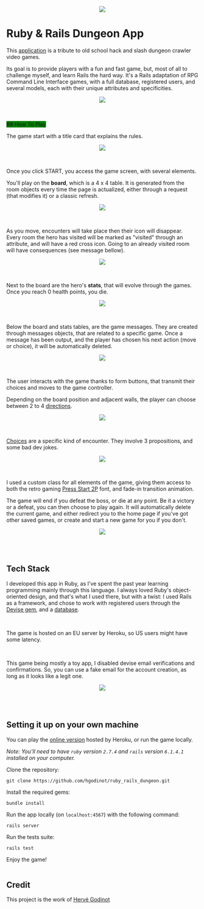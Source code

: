<span style="background-color: green">
  <p align="center">
    <img src="app/assets/images/title.png">
  </p>

  # Ruby & Rails Dungeon App

  This [application](https://ruby-rails-dungeon-app.herokuapp.com/) is a tribute to old school hack and slash dungeon crawler video games.

  Its goal is to provide players with a fun and fast game, but, most of all to challenge myself, and learn Rails the hard way. It's a Rails adaptation of RPG Command Line Interface games, with a full database, registered users, and several models, each with their unique attributes and specificities.

  <p align="center">
    <img src="app/assets/images/article-title.png">
  </p>
  <br><br>
  ## How To Play

  The game start with a title card that explains the rules.

  <p align="center">
    <img src="app/assets/images/presentation-card.png">
  </p>
  <br>

  Once you click START, you access the game screen, with several elements.

  You'll play on the **board**, which is a 4 x 4 table. It is generated from the room objects every time the page is actualized, either through a request (that modifies it) or a classic refresh.

  <p align="center">
    <img src="app/assets/images/board-only.png">
  </p>
  <br>

  As you move, encounters will take place then their icon will disappear. Every room the hero has visited will be marked as "visited" through an attribute, and will have a red cross icon. Going to an already visited room will have consequences (see message bellow).

  <p align="center">
    <img src="app/assets/images/board-red-cross.png">
  </p>
  <br>

  Next to the board are the hero's **stats**, that will evolve through the games. Once you reach 0 health points, you die.

  <p align="center">
    <img src="app/assets/images/stats.png">
  </p>
  <br>

  Below the board and stats tables, are the game messages. They are created through messages objects, that are related to a specific game. Once a message has been output, and the player has chosen his next action (move or choice), it will be automatically deleted.

  <p align="center">
    <img src="app/assets/images/messages.png">
  </p>
  <br>

  The user interacts with the game thanks to form buttons, that transmit their choices and moves to the game controller. 

  Depending on the board position and adjacent walls, the player  can choose between 2 to 4 [directions](https://github.com/hgodinot/ruby_rails_dungeon/blob/main/app/views/games/_commands.html.erb).

  <p align="center">
    <img src="app/assets/images/4-directions.png">
  </p>
  <br>

  [Choices](https://github.com/hgodinot/ruby_rails_dungeon/blob/main/app/views/games/_choices.html.erb) are a specific kind of encounter. They involve 3 propositions, and some bad dev jokes.

  <p align="center">
    <img src="app/assets/images/choices.png">
  </p>
  <br>

  I used a custom class for all elements of the game, giving them access to both the retro gaming [Press Start 2P](https://fonts.google.com/specimen/Press+Start+2P) font, and fade-in transition animation.

  The game will end if you defeat the boss, or die at any point. Be it a victory or a defeat, you can then choose to play again. It will automatically delete the current game, and either redirect you to the home page if you've got other saved games, or create and start a new game for you if you don't.

  <p align="center">
    <img src="app/assets/images/board-end.png">
  </p>
  <br><br>

  ## Tech Stack

  I developed this app in Ruby, as I’ve spent the past year learning programming mainly through this language. I always loved Ruby's object-oriented design, and that's what I used there, but with a twist: I used Rails as a framework, and chose to work with registered users through the [Devise gem](https://github.com/heartcombo/devise), and a  [database](https://github.com/hgodinot/ruby_rails_dungeon/blob/main/db/schema.rb).

  <br>

  The game is hosted on an EU server by Heroku, so US users might have some latency.

  <br>

  This game being mostly a toy app, I disabled devise email verifications and confirmations. So, you can use a fake email for the account creation, as long as it looks like a legit one.

  <p align="center">
    <img src="app/assets/images/sign-in.png">
  </p>
  <br><br>

  ## Setting it up on your own machine

  You can play the [online version](https://ruby-rails-dungeon-app.herokuapp.com/) hosted by Heroku, or run the game locally.

  *Note: You'll need to have `ruby` version `2.7.4` and `rails` version `6.1.4.1` installed on your computer.*

  Clone the repository:

  ```unix
  git clone https://github.com/hgodinot/ruby_rails_dungeon.git
  ```

  Install the required gems:

  ```unix
  bundle install
  ```

  Run the app locally (on `localhost:4567`) with the following command:

  ```unix
  rails server
  ```

  Run the tests suite:

  ```unix
  rails test
  ```

  Enjoy the game!
  <br><br>

  ## Credit

  This project is the work of [Hervé Godinot](https://www.linkedin.com/in/hervegodinot/)
</span>